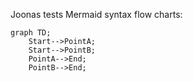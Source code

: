 Joonas tests Mermaid syntax flow charts:

```mermaid
graph TD;
    Start-->PointA;
    Start-->PointB;
    PointA-->End;
    PointB-->End;
```